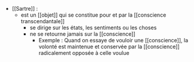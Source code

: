 - [[Sartre]] : 
	- est un [[objet]] qui se constitue pour et par la [[conscience transcendantale]]
		- se dirige sur les états, les sentiments ou les choses
		- ne se retourne jamais sur la [[conscience]]
			- Exemple : Quand on essaye de vouloir une [[conscience]], la volonté est maintenue et conservée par la [[conscience]] radicalement opposée à celle voulue